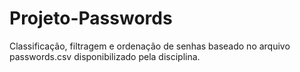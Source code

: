 # Projeto-Passwords
Classificação, filtragem e ordenação de senhas baseado no arquivo passwords.csv disponibilizado pela disciplina.
